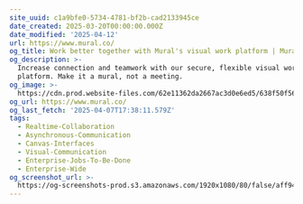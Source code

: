 ```yaml
---
site_uuid: c1a9bfe0-5734-4781-bf2b-cad2133945ce
date_created: 2025-03-20T00:00:00.000Z
date_modified: '2025-04-12'
url: https://www.mural.co/
og_title: Work better together with Mural's visual work platform | Mural
og_description: >-
  Increase connection and teamwork with our secure, flexible visual work
  platform. Make it a mural, not a meeting.
og_image: >-
  https://cdn.prod.website-files.com/62e11362da2667ac3d0e6ed5/638f50f56076f389d91406a0_Mural_OG_image_launch.png
og_url: https://www.mural.co/
og_last_fetch: '2025-04-07T17:38:11.579Z'
tags:
  - Realtime-Collaboration
  - Asynchronous-Communication
  - Canvas-Interfaces
  - Visual-Communication
  - Enterprise-Jobs-To-Be-Done
  - Enterprise-Wide
og_screenshot_url: >-
  https://og-screenshots-prod.s3.amazonaws.com/1920x1080/80/false/aff9408431d18dc6fff2d3717c29ad8702986cc31a050c67d483569fc0195119.jpeg
---
```





















